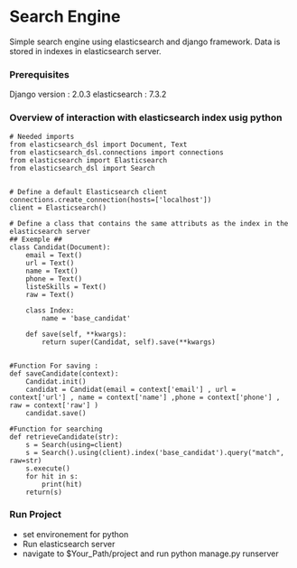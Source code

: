 # Search Engine

Simple search engine using elasticsearch and django framework.
Data is stored in indexes in elasticsearch server.


### Prerequisites

Django version : 2.0.3
elasticsearch : 7.3.2


### Overview of interaction with elasticsearch index usig python

```
# Needed imports 
from elasticsearch_dsl import Document, Text
from elasticsearch_dsl.connections import connections
from elasticsearch import Elasticsearch
from elasticsearch_dsl import Search


# Define a default Elasticsearch client
connections.create_connection(hosts=['localhost'])
client = Elasticsearch()

# Define a class that contains the same attributs as the index in the elasticsearch server
## Exemple ##
class Candidat(Document):
    email = Text()
    url = Text()
    name = Text()
    phone = Text()
    listeSkills = Text()
    raw = Text()

    class Index:
        name = 'base_candidat'

    def save(self, **kwargs):
        return super(Candidat, self).save(**kwargs)


#Function For saving :
def saveCandidate(context):
    Candidat.init()
    candidat = Candidat(email = context['email'] , url = context['url'] , name = context['name'] ,phone = context['phone'] , raw = context['raw'] )
    candidat.save()

#Function for searching
def retrieveCandidate(str):
    s = Search(using=client)
    s = Search().using(client).index('base_candidat').query("match", raw=str)
    s.execute()
    for hit in s:
        print(hit)
    return(s)

```

### Run Project

* set environement for python
* Run elasticsearch server 
* navigate to $Your_Path/project and run python manage.py runserver

